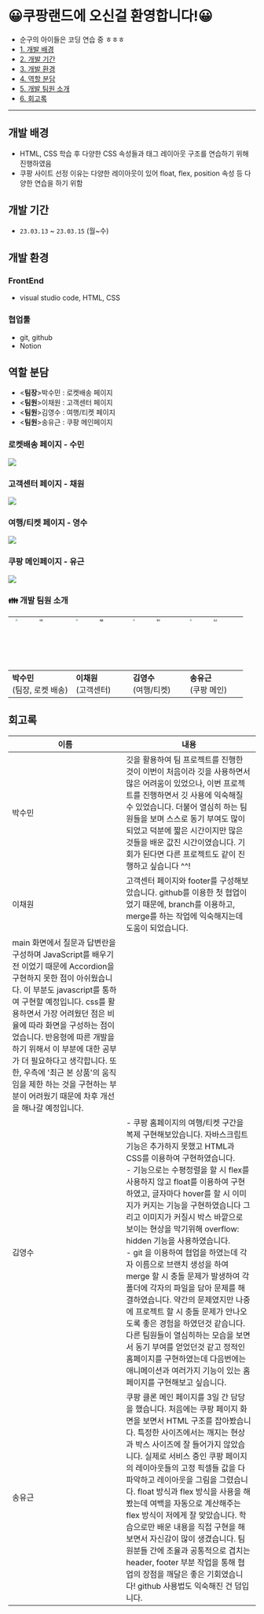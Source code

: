 
# 😀쿠팡랜드에 오신걸 환영합니다!😀
- 순구의 아이들은 코딩 연습 중 ㅎㅎㅎ
- <a href="#a">1. 개발 배경</a>
- <a href="#b">2. 개발 기간</a>
- <a href="#c">3. 개발 환경</a>
- <a href="#d">4. 역할 분담</a>
- <a href="#e">5. 개발 팀원 소개</a>
- <a href="#f">6. 회고록</a>

---


<div id="a"></div>

## 개발 배경
- HTML, CSS 학습 후 다양한 CSS 속성들과 태그 레이아웃 구조를 연습하기 위해 진행하였음
- 쿠팡 사이트 선정 이유는 다양한 레이아웃이 있어 float, flex, position 속성 등 다양한 연습을 하기 위함

<div id="b"></div>

## 개발 기간
- `23.03.13` ~ `23.03.15` (월~수)

<div id="c"></div>

## 개발 환경
### FrontEnd
- visual studio code, HTML, CSS
### 협업툴
- git, github
- Notion
<div id="d"></div>

## 역할 분담
- <<b>팀장</b>>박수민 : 로켓배송 페이지
- <<b>팀원</b>>이채원 : 고객센터 페이지
- <<b>팀원</b>>김영수 : 여행/티켓 페이지
- <<b>팀원</b>>송유근 : 쿠팡 메인페이지


### 로켓배송 페이지 - 수민

<a href="https://github.com/Soon9Children/CoupangLand/blob/master/FINAL/sm-rocket_delivery.html"><img src="./img/로켓배송-수민.png"></a>
### 고객센터 페이지 - 채원
<a href="https://github.com/Soon9Children/CoupangLand/blob/master/FINAL/cscenter_fin_cw_fin.html"><img src="./img/문의페이지-채원.png"></a>
### 여행/티켓 페이지 - 영수
<a href="https://github.com/Soon9Children/CoupangLand/blob/master/FINAL/ys-main.html"><img src="./img/여행페이지-영수.png"></a>
### 쿠팡 메인페이지 - 유근
<a href="https://github.com/Soon9Children/CoupangLand/blob/master/FINAL/main-yg.html"><img src="./img/메인페이지-유근.png"></a>

<div id="e"></div>

### :family: 개발 팀원 소개

|  <a href="https://github.com/330sum"><img src="./img/수민.png" alt="수민" style="zoom: 25%;" width=400 /></a> |  <a href="https://github.com/WONI2"><img src="./img/채원.png" alt="채원" style="zoom: 25%;" width=400 /></a> |  <a href="https://github.com/createcoding"><img src="./img/영수.png" alt="영수" style="zoom: 25%;" width=400 /></a> | <a href="https://github.com/golddrone7"><img src="./img/유근.png" alt="유근" style="zoom: 25%;" width=400 /></a> |
| ------------------------------------------------------------ | ------------------------------------------------------------ | ------------------------------------------------------------ | ------------------------------------------------------------ |
| **박수민**<br />(팀장, 로켓 배송)                             | **이채원**<br />(고객센터)                       | **김영수**<br />(여행/티켓)                       | **송유근**<br />(쿠팡 메인)                       |
<div id="f"></div>

## 회고록

| 이름   | 내용                                                         |
| ------ | ------------------------------------------------------------ |
| 박수민 | 깃을 활용하여 팀 프로젝트를 진행한 것이 이번이 처음이라 깃을 사용하면서 많은 어려움이 있었으나, 이번 프로젝트를 진행하면서 깃 사용에 익숙해질 수 있었습니다.  더불어 열심히 하는 팀원들을 보며 스스로 동기 부여도 많이 되었고 덕분에 짧은 시간이지만 많은 것들을 배운 값진 시간이였습니다. 기회가 된다면 다른 프로젝트도 같이 진행하고 싶습니다 ^^! |
| 이채원 | 고객센터 페이지와 footer를 구성해보았습니다. github를 이용한 첫 협업이었기 때문에, branch를 이용하고, merge를 하는 작업에 익숙해지는데 도움이 되었습니다.
main 화면에서 질문과 답변란을 구성하며 JavaScript를 배우기 전 이었기 때문에 Accordion을 구현하지 못한 점이 아쉬웠습니다. 이 부분도 javascript를 통하여 구현할 예정입니다. css를 활용하면서 가장 어려웠던 점은 비율에 따라 화면을 구성하는 점이었습니다. 반응형에 따른 개발을 하기 위해서 이 부분에 대한 공부가 더 필요하다고 생각합니다. 또한, 우측에 '최근 본 상품'의 움직임을 제한 하는 것을 구현하는 부분이 어려웠기 때문에 차후 개선을 해나갈 예정입니다.  |
| 김영수 | - 쿠팡 홈페이지의 여행/티켓 구간을 복제 구현해보았습니다. 자바스크립트 기능은 추가하지 못했고 HTML과 CSS를 이용하여 구현하였습니다. <br/> - 기능으로는 수평정렬을 할 시 flex를 사용하지 않고 float를 이용하여 구현하였고, 글자마다 hover를 할 시 이미지가 커지는 기능을 구현하였습니다 그리고 이미지가 커질시 박스 바깥으로 보이는 현상을 막기위해 overflow: hidden 기능을 사용하였습니다. <br/>- git 을 이용하여 협업을 하였는데 각자 이름으로 브랜치 생성을 하여 merge 할 시 충돌 문제가 발생하여 각 폴더에 각자의 파일을 담아 문제를 해결하였습니다. 약간의 문제였지만 나중에 프로젝트 할 시 충돌 문제가 안나오도록 좋은 경험을 하였던것 같습니다. 다른 팀원들이 열심히하는 모습을 보면서 동기 부여를 얻었던것 같고 정적인 홈페이지를 구현하였는데 다음번에는 애니메이션과 여러가지 기능이 있는 홈페이지를 구현해보고 싶습니다.  |
| 송유근 | 쿠팡 클론 메인 페이지를 3일 간 담당을 했습니다. 처음에는 쿠팡 페이지 화면을 보면서 HTML 구조를 잡아봤습니다. 특정한 사이즈에서는 깨지는 현상과 박스 사이즈에 잘 들어가지 않았습니다. 실제로 서비스 중인 쿠팡 페이지의 레이아웃들의 고정 픽셀들 값을 다 파악하고 레이아웃을 그림을 그렸습니다. float 방식과 flex 방식을 사용을 해봤는데 여백을 자동으로 계산해주는 flex 방식이 저에게 잘 맞았습니다. 학습으로만 배운 내용을 직접 구현을 해보면서 자신감이 많이 생겼습니다. 팀원분들 간에 조율과 공통적으로 겹치는 header, footer 부분 작업을 통해 협업의 장점을 깨달은 좋은 기회였습니다! github 사용법도 익숙해진 건 덤입니다.|
